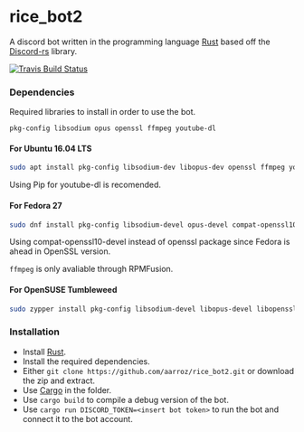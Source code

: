 # rice_bot2
A discord bot written in the programming language [Rust](https://www.rust-lang.org/en-US/)
based off the [Discord-rs](https://github.com/SpaceManiac/discord-rs) library.

[![Travis Build Status](https://travis-ci.org/aarroz/rice_bot2.svg?branch=master)](https://travis-ci.org/aarroz/rice_bot2) 

### Dependencies
Required libraries to install in order to use the bot.

`
pkg-config libsodium opus openssl ffmpeg youtube-dl
`

#### For Ubuntu 16.04 LTS
```sh
sudo apt install pkg-config libsodium-dev libopus-dev openssl ffmpeg youtube-dl
```
Using Pip for youtube-dl is recomended.

#### For Fedora 27
```sh
sudo dnf install pkg-config libsodium-devel opus-devel compat-openssl10-devel ffmpeg youtube-dl
```
Using compat-openssl10-devel instead of openssl package since Fedora is ahead in OpenSSL version.

`ffmpeg` is only avaliable through RPMFusion.

#### For OpenSUSE Tumbleweed
```sh
sudo zypper install pkg-config libsodium-devel libopus-devel libopenssl-devel youtubedl ffmpeg
```

### Installation
- Install [Rust](https://www.rust-lang.org/en-US/install.html).
- Install the required dependencies.
- Either `git clone https://github.com/aarroz/rice_bot2.git` or download the zip and extract.
- Use [Cargo](http://doc.crates.io/) in the folder.
- Use `cargo build` to compile a debug version of the bot.
- Use `cargo run DISCORD_TOKEN=<insert bot token>` to run the bot and connect it to the bot account.
